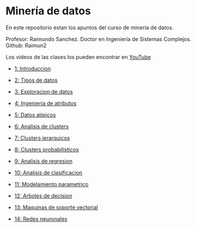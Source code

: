 Minería de datos
================

En este repositorio estan los apuntos del curso de minería de datos.

Profesor: Raimundo Sanchez. Doctor en Ingeniería de Sistemas Complejos.
Github: Raimun2

Los videos de las clases los pueden encontrar en [YouTube](https://www.youtube.com/playlist?list=PL9Yll0eEZuHBCdhixhG5q2bfhsJ-WxbFo)
  - [1: Introduccion](../master/01.Introduccion)

  - [2: Tipos de datos](../master/02.Tipos_de_datos)

  - [3: Exploracion de datos](../master/03.Exploracion_de_datos)

  - [4: Ingenieria de atributos](../master/04.Ingenieria_de_atributos)

  - [5: Datos atipicos](../master/05.Datos_atipicos)

  - [6: Analisis de clusters](../master/06.Analisis_de_clusters)

  - [7: Clusters jerarquicos](../master/07.Clusters_jerarquicos)

  - [8: Clusters probabilisticos](../master/08.Clusters_probabilisticos)

  - [9: Analisis de regresion](../master/09.Analisis_de_regresion)

  - [10: Analisis de
    clasificacion](../master/10.Analisis_de_clasificacion)

  - [11: Modelamiento
    parametrico](../master/11.Modelamiento_parametrico)

  - [12: Arboles de decision](../master/12.Arboles_de_decision)

  - [13: Maquinas de soporte
    vectorial](../master/13.Maquinas_de_soporte_vectorial)

  - [14: Redes neuronales](../master/14.Redes_neuronales)
